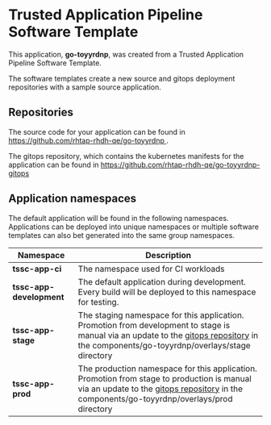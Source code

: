 # Trusted Application Pipeline Software Template

This application, **go-toyyrdnp**, was created from a Trusted Application Pipeline Software Template.

The software templates create a new source and gitops deployment repositories with a sample source application. 

## Repositories

The source code for your application can be found in [https://github.com/rhtap-rhdh-qe/go-toyyrdnp ](https://github.com/rhtap-rhdh-qe/go-toyyrdnp ).
 
The gitops repository, which contains the kubernetes manifests for the application can be found in 
[https://github.com/rhtap-rhdh-qe/go-toyyrdnp-gitops ](https://github.com/rhtap-rhdh-qe/go-toyyrdnp-gitops ) 

## Application namespaces 

The default application will be found in the following namespaces. Applications can be deployed into unique namespaces or multiple software templates can also bet generated into the same group namespaces.  

|  Namespace   |  Description   |  
| -------- | -------- |
| **tssc-app-ci** | The namespace used for CI workloads |
| **tssc-app-development** | The default application during development. Every build will be deployed to this namespace for testing. |
| **tssc-app-stage** | The staging namespace for this application. Promotion from development to stage is manual via an update to the [gitops repository](https://github.com/rhtap-rhdh-qe/go-toyyrdnp-gitops ) in the components/go-toyyrdnp/overlays/stage directory |
| **tssc-app-prod** | The production namespace for this application. Promotion from stage to production is manual via an update to the [gitops repository](https://github.com/rhtap-rhdh-qe/go-toyyrdnp-gitops ) in the components/go-toyyrdnp/overlays/prod directory |